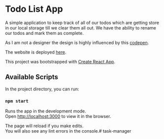 # Todo List App

A simple application to keep track of all of our todos which are getting store in our local storage till we clear them all out. We have the ability to rename our todos and mark them as complete.

As I am not a designer the design is highly influenced by this [codepen](https://codepen.io/saawsan/pen/jayzeq).

The website is deployed [here](https://aesthetictodolist.netlify.app/).

This project was bootstrapped with [Create React App](https://github.com/facebook/create-react-app).

## Available Scripts

In the project directory, you can run:

### `npm start`

Runs the app in the development mode.\
Open [http://localhost:3000](http://localhost:3000) to view it in the browser.

The page will reload if you make edits.\
You will also see any lint errors in the console.#   t a s k - m a n a g e r  
 